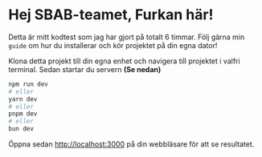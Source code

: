 # Hej SBAB-teamet, **Furkan** här!

Detta är mitt kodtest som jag har gjort på totalt 6 timmar. Följ gärna min `guide` om hur du installerar och kör projektet på din egna dator!

Klona detta projekt till din egna enhet och navigera till projektet i valfri terminal. Sedan startar du servern **(Se nedan)**

```bash
npm run dev
# eller
yarn dev
# eller
pnpm dev
# eller
bun dev
```

Öppna sedan [http://localhost:3000](http://localhost:3000) på din webbläsare för att se resultatet.

